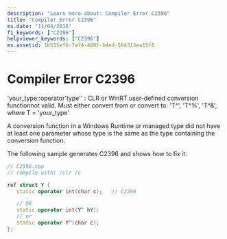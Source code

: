 ```yaml
---
description: "Learn more about: Compiler Error C2396"
title: "Compiler Error C2396"
ms.date: "11/04/2016"
f1_keywords: ["C2396"]
helpviewer_keywords: ["C2396"]
ms.assetid: 1b515ef6-7af4-400f-b4ed-564313ea15f6
---
```

# Compiler Error C2396

'your_type::operator'type'' : CLR or WinRT user-defined conversion functionnot valid. Must either convert from or convert to: 'T^', 'T^%', 'T^&', where T = 'your_type'

A conversion function in a Windows Runtime or managed type did not have at least one parameter whose type is the same as the type containing the conversion function.

The following sample generates C2396 and shows how to fix it:

```cpp
// C2396.cpp
// compile with: /clr /c

ref struct Y {
   static operator int(char c);   // C2396

   // OK
   static operator int(Y^ hY);
   // or
   static operator Y^(char c);
};
```
